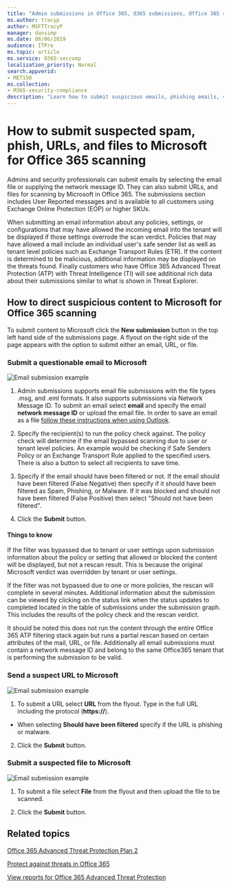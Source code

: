 ```yaml
---
title: "Admin submissions in Office 365, O365 submissions, Office 365 spam problem, O365 false negative, submit phish in office 365, submit email for scanning, suspicious email in Office 365, scan a mail, have Microsoft scan for phish, have Microsoft scan for spam, submit e-mail, submit email, dodgy email, bad actor mail, suspicious, untrusted mail, report phish emails to Microsoft, report phish emails to Microsoft, report malicious email to Microsoft, report scam email to Microsoft, report malware in email to Microsoft, spam email in inbox office 365, virus in email office 365"
ms.author: tracyp
author: MSFTTracyP
manager: dansimp
ms.date: 08/06/2019
audience: ITPro
ms.topic: article
ms.service: O365-seccomp
localization_priority: Normal
search.appverid:
- MET150  
ms.collection:
- M365-security-compliance
description: "Learn how to submit suspicious emails, phishing emails, spam emails, URLs, and files from an Office 365 tenant to Microsoft for scanning."
---
```


# How to submit suspected spam, phish, URLs, and files to Microsoft for Office 365 scanning
Admins and security professionals can submit emails by selecting the email file or supplying the network message ID. They can also submit URLs, and files for scanning by Microsoft in Office 365. The submissions section includes User Reported messages and is available to all customers using Exchange Online Protection (EOP) or higher SKUs.

When submitting an email information about any policies, settings, or configurations that may have allowed the incoming email into the tenant will be displayed if those settings overrode the scan verdict. Policies that may have allowed a mail include an individual user's safe sender list as well as tenant level policies such as Exchange Transport Rules (ETR). If the content is determined to be malicious, additional information may be displayed on the threats found. Finally customers who have Office 365 Advanced Threat Protection (ATP) with Threat Intelligence (TI) will see additional rich data about their submissions similar to what is shown in Threat Explorer. 

## How to direct suspicious content to Microsoft for Office 365 scanning
To submit content to Microsoft click the **New submission** button in the top left hand side of the submissions page. A flyout on the right side of the page appears with the option to submit either an email, URL, or file. 

### Submit a questionable email to Microsoft
![Email submission example](../media/submission-flyout-email.PNG)
1. Admin submissions supports email file submissions with the file types .msg, and .eml formats. It also supports submissions via Network Message ID. To submit an email select **email** and specify the email **network message ID** or upload the email file. In order to save an email as a file [follow these instructions when using Outlook](https://support.office.com/en-us/article/save-a-message-as-a-file-4821bcd4-7687-4d6d-a486-b89a291a56e2). 

2. Specify the recipient(s) to run the policy check against. The policy check will determine if the email bypassed scanning due to user or tenant level policies. An example would be checking if Safe Senders Policy or an Exchange Transport Rule applied to the specified users. There is also a button to select all recipients to save time.  

3. Specify if the email should have been filtered or not. If the email should have been filtered (False Negative) then specify if it should have been filtered as Spam, Phishing, or Malware. If it was blocked and should not have been filtered (False Positive) then select "Should not have been filtered".  

4. Click the **Submit** button.

#### Things to know 
If the filter was bypassed due to tenant or user settings upon submission information about the policy or setting that allowed or blocked the content will be displayed, but not a rescan result. This is because the original Microsoft verdict was overridden by tenant or user settings. 

If the filter was not bypassed due to one or more policies, the rescan will complete in several minutes. Additional information about the submission can be viewed by clicking on the status link when the status updates to completed located in the table of submissions under the submission graph. This includes the results of the policy check and the rescan verdict. 

It should be noted this does not run the content through the entire Office 365 ATP filtering stack again but runs a partial rescan based on certain attributes of the mail, URL, or file. Additionally all email submissions must contain a network message ID and belong to the same Office365 tenant that is performing the submission to be valid. 

### Send a suspect URL to Microsoft
![Email submission example](../media/submission-url-flyout.png)
1. To submit a URL select **URL** from the flyout. Type in the full URL including the protocol (**https://**). 

* When selecting **Should have been filtered** specify if the URL is phishing or malware.

2. Click the **Submit** button. 


### Submit a suspected file to Microsoft
![Email submission example](../media/submission-file-flyout.PNG)
1. To submit a file select **File** from the flyout and then upload the file to be scanned. 

2. Click the **Submit** button.


## Related topics

[Office 365 Advanced Threat Protection Plan 2](office-365-ti.md)
  
[Protect against threats in Office 365](protect-against-threats.md)
  
[View reports for Office 365 Advanced Threat Protection](view-reports-for-atp.md)
  
